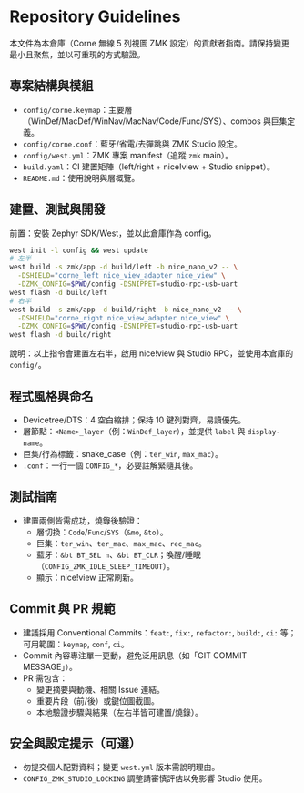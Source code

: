 # Repository Guidelines

本文件為本倉庫（Corne 無線 5 列視圖 ZMK 設定）的貢獻者指南。請保持變更最小且聚焦，並以可重現的方式驗證。

## 專案結構與模組
- `config/corne.keymap`：主要層（WinDef/MacDef/WinNav/MacNav/Code/Func/SYS）、combos 與巨集定義。
- `config/corne.conf`：藍牙/省電/去彈跳與 ZMK Studio 設定。
- `config/west.yml`：ZMK 專案 manifest（追蹤 `zmk` main）。
- `build.yaml`：CI 建置矩陣（left/right + nice!view + Studio snippet）。
- `README.md`：使用說明與層概覽。

## 建置、測試與開發
前置：安裝 Zephyr SDK/West，並以此倉庫作為 config。

```bash
west init -l config && west update
# 左半
west build -s zmk/app -d build/left -b nice_nano_v2 -- \
  -DSHIELD="corne_left nice_view_adapter nice_view" \
  -DZMK_CONFIG=$PWD/config -DSNIPPET=studio-rpc-usb-uart
west flash -d build/left
# 右半
west build -s zmk/app -d build/right -b nice_nano_v2 -- \
  -DSHIELD="corne_right nice_view_adapter nice_view" \
  -DZMK_CONFIG=$PWD/config -DSNIPPET=studio-rpc-usb-uart
west flash -d build/right
```
說明：以上指令會建置左右半，啟用 nice!view 與 Studio RPC，並使用本倉庫的 `config/`。

## 程式風格與命名
- Devicetree/DTS：4 空白縮排；保持 10 鍵列對齊，易讀優先。
- 層節點：`<Name>_layer`（例：`WinDef_layer`），並提供 `label` 與 `display-name`。
- 巨集/行為標籤：snake_case（例：`ter_win`, `max_mac`）。
- `.conf`：一行一個 `CONFIG_*`，必要註解緊隨其後。

## 測試指南
- 建置兩側皆需成功，燒錄後驗證：
  - 層切換：`Code`/`Func`/`SYS`（`&mo`, `&to`）。
  - 巨集：`ter_win`、`ter_mac`、`max_mac`、`rec_mac`。
  - 藍牙：`&bt BT_SEL n`、`&bt BT_CLR`；喚醒/睡眠（`CONFIG_ZMK_IDLE_SLEEP_TIMEOUT`）。
  - 顯示：nice!view 正常刷新。

## Commit 與 PR 規範
- 建議採用 Conventional Commits：`feat:`, `fix:`, `refactor:`, `build:`, `ci:` 等；可用範圍：`keymap`, `conf`, `ci`。
- Commit 內容專注單一更動，避免泛用訊息（如「GIT COMMIT MESSAGE」）。
- PR 需包含：
  - 變更摘要與動機、相關 Issue 連結。
  - 重要片段（前/後）或鍵位圖截圖。
  - 本地驗證步驟與結果（左右半皆可建置/燒錄）。

## 安全與設定提示（可選）
- 勿提交個人配對資料；變更 `west.yml` 版本需說明理由。
- `CONFIG_ZMK_STUDIO_LOCKING` 調整請審慎評估以免影響 Studio 使用。

